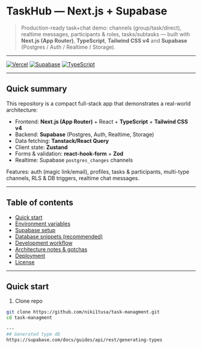 # TaskHub — Next.js + Supabase  
> Production-ready task+chat demo: channels (group/task/direct), realtime messages, participants & roles, tasks/subtasks — built with **Next.js (App Router)**, **TypeScript**, **Tailwind CSS v4** and **Supabase** (Postgres / Auth / Realtime / Storage).

---

[![Vercel](https://img.shields.io/badge/deploy-vercel-000000?logo=vercel)](#) [![Supabase](https://img.shields.io/badge/backend-supabase-3ECF8E?logo=supabase)](#) [![TypeScript](https://img.shields.io/badge/lang-typescript-3178C6?logo=typescript)](#)

---

## Quick summary
This repository is a compact full-stack app that demonstrates a real-world architecture:
- Frontend: **Next.js (App Router)** + React + **TypeScript** + **Tailwind CSS v4**
- Backend: **Supabase** (Postgres, Auth, Realtime, Storage)
- Data fetching: **Tanstack/React Query**
- Client state: **Zustand**
- Forms & validation: **react-hook-form** + **Zod**
- Realtime: Supabase `postgres_changes` channels

Features: auth (magic link/email), profiles, tasks & participants, multi-type channels, RLS & DB triggers, realtime chat messages.

---

## Table of contents
- [Quick start](#quick-start)
- [Environment variables](#environment-variables)
- [Supabase setup](#supabase-setup)
- [Database snippets (recommended)](#database-snippets-recommended)
- [Development workflow](#development-workflow)
- [Architecture notes & gotchas](#architecture-notes--gotchas)
- [Deployment](#deployment)
- [License](#license)

---

## Quick start

1. Clone repo
```bash
git clone https://github.com/niki1tusa/task-managment.git
cd task-managment

--- 
## Generated type db
https://supabase.com/docs/guides/api/rest/generating-types
